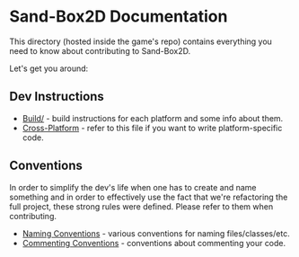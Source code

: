 # Sand-Box2D Documentation
This directory (hosted inside the game's repo)
contains everything you need to know about contributing to Sand-Box2D.

Let's get you around:

## Dev Instructions
* [Build/](./build) - build instructions for each platform and some info about them.
* [Cross-Platform](./cross-platform.md) - refer to this file if you want to write platform-specific code.

## Conventions
In order to simplify the dev's life when one has to create and name something
and in order to effectively use the fact that we're refactoring the full project,
these strong rules were defined. Please refer to them when contributing.

* [Naming Conventions](./naming.md) - various conventions for naming files/classes/etc.
* [Commenting Conventions](./commenting.md) - conventions about commenting your code.

